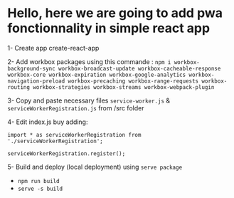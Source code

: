 # Hello, here we are going to add pwa fonctionnality in simple react app

1- Create app create-react-app

2- Add workbox packages using this commande : `npm i workbox-background-sync workbox-broadcast-update workbox-cacheable-response workbox-core workbox-expiration workbox-google-analytics workbox-navigation-preload workbox-precaching workbox-range-requests workbox-routing workbox-strategies workbox-streams workbox-webpack-plugin`

3- Copy and paste necessary files `service-worker.js` & `serviceWorkerRegistration.js` from  /src folder 

4- Edit index.js buy adding:

  `import * as serviceWorkerRegistration from './serviceWorkerRegistration';`
  
  `serviceWorkerRegistration.register();`


5- Build and deploy (local deployment) using `serve package`

- `npm run build`
- `serve -s build`


